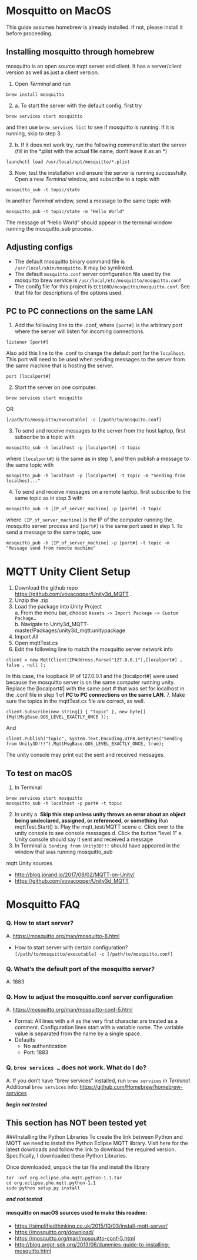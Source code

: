 # Mosquitto on MacOS
This guide assumes homebrew is already installed. If not, please install it before proceeding.

## Installing mosquitto through homebrew
mosquitto is an open source  mqtt server and client. It has a server/client version as well as just a client version.

1. Open *Terminal* and run
```
brew install mosquitto
```

2. a. To start the server with the default config, first try
```
brew services start mosquitto
```  
   and then use `brew services list` to see if mosquitto is running.
If it is running, skip to step 3.

2. b. If it does not work try, run the following command to start the server (fill in the \*.plist with the actual file name, don’t leave it as an \*)
```
launchctl load /usr/local/opt/mosquitto/*.plist
```

3. Now, test the installation and ensure the server is running successfully.  Open a new *Terminal* window, and subscribe to a topic with
```
mosquitto_sub -t topic/state
```  
   In another *Terminal* window, send a message to the same topic with
```
mosquitto_pub -t topic/state -m "Hello World"
```  
   The message of “Hello World” should appear in the terminal window running the mosquitto_sub process.

## Adjusting configs
* The default mosquitto binary command file is `/usr/local/sbin/mosquitto`. It may be symlinked.
* The default `mosquitto.conf` server configuration file used by the mosquitto brew service is `/usr/local/etc/mosquitto/mosquitto.conf`
* The conifg file for this project is `ECE180D/mosquitto/mosquitto.conf`. See that file for descriptions of the options used.

## PC to PC connections on the same LAN
1. Add the following line to the .conf, where `[port#]` is the arbitrary port where the server will listen for incoming connections.
```
listener [port#]
```
Also add this line to the .conf to change the default port for the `localhost`. This port will need to be used when sending messages to the server from the same machine that is hosting the server.
```
port [localport#]
```

2. Start the server on one computer.
```
brew services start mosquitto
```
OR
```
[/path/to/mosquitto/executable] -c [/path/to/mosquito.conf]
```

3. To send and receive messages to the server from the host laptop, first subscribe to a topic with
```
mosquitto_sub -h localhost -p [localport#] -t topic
```
where `[localport#]` is the same as in step 1, and then publish a message to the same topic with
```
mosquitto_pub -h localhost -p [localport#] -t topic -m "Sending from localhost..."
```

4. To send and receive messages on a remote laptop, first subscribe to the same topic as in step 3 with
```
mosquitto_sub -h [IP_of_server_machine] -p [port#] -t topic
```
where` [IP_of_server_machine]` is the IP of the computer running the mosquitto server process and `[port#]` is the same port used in step 1. To send a message to the same topic, use
```
mosquitto_pub -h [IP_of_server_machine] -p [port#] -t topic -m "Message send from remote machine"
```

# MQTT Unity Client Setup
1. Download the github repo https://github.com/vovacooper/Unity3d_MQTT .
2. Unzip the .zip
3. Load the package into Unity Project  
  a. From the menu bar, choose `Assets -> Import Package -> Custom Package…`  
  b. Navigate to Unity3d_MQTT-master/Packages/unity3d_mqtt.unitypackage
4. Import All
5. Open mqttTest.cs
6. Edit the following line to match the mosquitto server network info
```
client = new MqttClient(IPAddress.Parse("127.0.0.1"),[localport#] , false , null );
```
In this case, the loopback IP of 127.0.0.1 and the [localport#] were used because the mosquitto server is on the same computer running unity. Replace the [localport#] with the same port # that was set for localhost in the .conf file in step 1 of **PC to PC connections on the same LAN**.
7. Make sure the topics in the mqttTest.cs file are correct, as well. 
```
client.Subscribe(new string[] { "topic" }, new byte[] {MqttMsgBase.QOS_LEVEL_EXACTLY_ONCE }); 
```
   And 
```
client.Publish("topic", System.Text.Encoding.UTF8.GetBytes("Sending from Unity3D!!!"),MqttMsgBase.QOS_LEVEL_EXACTLY_ONCE, true);
```
The unity console may print out the sent and received messages.

## To test on macOS
1. In Terminal
```
brew services start mosquitto
mosquitto_sub -h localhost -p port# -t topic 
```
2. In unity
  a. **Skip this step unless unity throws an error about an object being undeclared, assigned, or referenced, or something** Run mqttTest.Start()
  b. Play the mqtt_test/MQTT scene
  c. Click over to the unity console to see console messages
  d. Click the button “level 1”
  e. Unity console should say it sent and received a message
3. In Terminal
  a. `Sending from Unity3D!!!` should have appeared in the window that was running mosquitto_sub

mqtt Unity sources
* http://blog.jorand.io/2017/08/02/MQTT-on-Unity/
* https://github.com/vovacooper/Unity3d_MQTT


# Mosquitto FAQ
### Q. How to start server?
A. https://mosquitto.org/man/mosquitto-8.html
   * How to start server with certain configuration?
      `[/path/to/mosquitto/executable] -c [/path/to/mosquitto.conf]`
### Q. What’s the default port of the mosquitto server?
A. 1883
### Q. How to adjust the mosquitto.conf server configuration
A. https://mosquitto.org/man/mosquitto-conf-5.html
* Format: All lines with a # as the very first character are treated as a comment. Configuration lines start with a variable name. The variable value is separated from the name by a single space.
* Defaults
   * No authentication
   * Port: 1883
### Q. `brew services …` does not work. What do I do?
A. If you don’t have “brew services” installed, run `brew services` in *Terminal*.
Additional `brew services` info: https://github.com/Homebrew/homebrew-services


**_begin not tested_**
## This section has NOT been tested yet
###Installing the Python Libraries
To create the link between Python and MQTT we need to install the Python Eclipse MQTT library.  Visit here for the latest downloads and follow the link to download the required version.  Specifically, I downloaded these Python Libraries.

Once downloaded, unpack the tar file and install the library
```
tar -xvf org.eclipse.pho.mqtt.python-1.1.tar
cd org.eclipse.pho.mqtt.python-1.1
sudo python setup.py install
```
**_end not tested_**


#### mosquitto on macOS sources used to make this readme:
* https://simplifiedthinking.co.uk/2015/10/03/install-mqtt-server/
* https://mosquitto.org/download/
* https://mosquitto.org/man/mosquitto-conf-5.html
* http://blog.argot-sdk.org/2013/06/dummies-guide-to-installing-mosquitto.html

